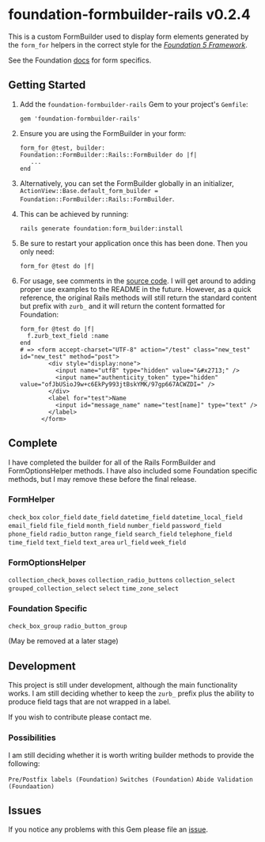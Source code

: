 # foundation-formbuilder-rails v0.2.4

This is a custom FormBuilder used to display form elements generated
by the `form_for` helpers in the correct style for
the [*Foundation 5 Framework*](http://foundation.zurb.com/).


See the Foundation [docs](http://foundation.zurb.com/docs/components/forms.html)
for form specifics.

## Getting Started

1.  Add the `foundation-formbuilder-rails` Gem to your project's `Gemfile`:

        gem 'foundation-formbuilder-rails'

2.  Ensure you are using the FormBuilder in your form:

        form_for @test, builder: Foundation::FormBuilder::Rails::FormBuilder do |f|
           ...
        end

3.  Alternatively, you can set the FormBuilder globally in an initializer,
    `ActionView::Base.default_form_builder = Foundation::FormBuilder::Rails::FormBuilder`.

4.  This can be achieved by running:

        rails generate foundation:form_builder:install

5.  Be sure to restart your application once this has been done. Then you only need:

        form_for @test do |f|

6.  For usage, see comments in the [source code](https://github.com/ashleybye/foundation-formbuilder-rails/blob/master/lib/foundation/form_builder/rails/form_builder.rb). I will get around to adding proper use examples to the README in the future. However, as a quick reference, the original Rails methods will
still return the standard content but prefix with `zurb_` and it will return the content formatted
for Foundation:

        form_for @test do |f|
          f.zurb_text_field :name
        end
        # => <form accept-charset="UTF-8" action="/test" class="new_test" id="new_test" method="post">
                <div style="display:none">
                  <input name="utf8" type="hidden" value="&#x2713;" />
                  <input name="authenticity_token" type="hidden" value="ofJbUSioJ9w+c6EkPy993jtBskYMK/97gp667ACWZDI=" />
                </div>
                <label for="test">Name
                  <input id="message_name" name="test[name]" type="text" />
                </label>
              </form>

## Complete

I have completed the builder for all of the Rails FormBuilder and FormOptionsHelper
methods. I have also included some Foundation specific methods, but I may remove these
before the final release.

### FormHelper

`check_box`
`color_field`
`date_field`
`datetime_field`
`datetime_local_field`
`email_field`
`file_field`
`month_field`
`number_field`
`password_field`
`phone_field`
`radio_button`
`range_field`
`search_field`
`telephone_field`
`time_field`
`text_field`
`text_area`
`url_field`
`week_field`

### FormOptionsHelper

`collection_check_boxes`
`collection_radio_buttons`
`collection_select`
`grouped_collection_select`
`select`
`time_zone_select`

### Foundation Specific

`check_box_group`
`radio_button_group`

(May be removed at a later stage)

## Development

This project is still under development, although the main functionality works. I am still deciding
whether to keep the `zurb_` prefix plus the ability to produce field tags that are not wrapped in a
label.

If you wish to contribute please contact me.

### Possibilities

I am still deciding whether it is worth writing builder methods to provide the following:

`Pre/Postfix labels (Foundation)`
`Switches (Foundation)`
`Abide Validation (Foundaation)`

## Issues

If you notice any problems with this Gem please file an [issue](https://github.com/ashleybye/foundation-formbuilder-rails/issues).